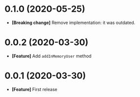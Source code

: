 # 0.1.0 (2020-05-25)

- **[Breaking change]** Remove implementation: it was outdated.

# 0.0.2 (2020-03-30)

- **[Feature]** Add `addInMemoryUser` method

# 0.0.1 (2020-03-30)

- **[Feature]** First release
